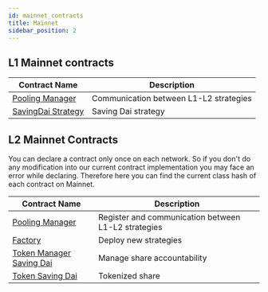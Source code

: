 ```yaml
---
id: mainnet_contracts
title: Mainnet
sidebar_position: 2
---
```


## L1 Mainnet contracts

| Contract Name                                                                                      | Description                             |
|----------------------------------------------------------------------------------------------------|----------------------------------------|
| [Pooling Manager](https://etherscan.io/address/0x189D3191A55B160A2A7BE16bA2d614C4908dFc76)         | Communication between L1-L2 strategies |
| [SavingDai Strategy](https://etherscan.io/address/0x30bcB08E253647189A2971A3990057cdCE639F10)     | Saving Dai strategy                          |



## L2 Mainnet Contracts
You can declare a contract only once on each network. So if you don't do any modification into our current contract implementation you may face an error while declaring. Therefore here you can find the current class hash of each contract on Mainnet.


| Contract Name                                                                                                            | Description                                          |
|--------------------------------------------------------------------------------------------------------------------------|-----------------------------------------------------|
| [Pooling Manager](https://starkscan.co/contract/0x6abf2636072eb8716d55cb1a9f885cb2c5ed9013c69d8c8e035a8fb49c414e3)     | Register and communication between L1-L2 strategies |
| [Factory](https://starkscan.co/contract/0x8e18cd8edf7a8b80fc838ae88167f4b6f44ab65c3387ad96d394e7688e5895)              | Deploy new strategies                               |
| [Token Manager Saving Dai](https://starkscan.co/contract/0x03f7eb72b314a783d2f68e57ca7282641694fa1e081e080e3f7ccd8e09cf8f93)    | Manage share accountability                     |
| [Token Saving Dai](https://starkscan.co/contract/0x4380de5819e2e989b5e8b978ea2811fd36fdbc5c12fcfb3a2b444098888665)      | Tokenized share                     |

